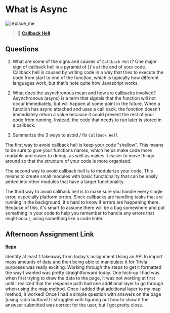 # What is Async

![replace_me](https://codeworks.blob.core.windows.net/public/assets/img/illustrations/placeholder.svg)

> **📖 [Callback Hell](https://codeworksacademy.com/fs-student-guide/resources/wk4/01-Callbacks)**

## Questions

1. What are some of the signs and causes of `Callback Hell`?
One major sign of callback hell is a pyramid of })'s at the end of your code.
Callback hell is caused by writing code in a way that tries to execute the code from start to end of the function, which is typically how different languages work, but that's note quite how Javascript works. 

2. What does the asynchronous mean and how are callbacks involved?
Asynchronous (async) is a term that signals that the function will not occur immediately, but will happen at some point in the future. When a function has async attached and uses a call back, the function doesn't immediately return a value because it could prevent the rest of your code from running. Instead, the code that needs to run later is stored in a callback.

3. Summarize the 3 ways to avoid / fix `Callback Hell`

The first way to avoid callback hell is keep your code "shallow". This means to be sure to give your functions names, which helps make code more readable and easier to debug, as well as makes it easier to move things around so that the structure of your code is more organized. 

The second way to avoid callback hell is to modularize your code. This means to create small modules with basic functionality that can be easily added into other modules that have a larger functionality. 

The third way to avoid callback hell is to make sure you handle every single error, especially platform errors. Since callbacks are handling tasks that are running in the background, it's hard to know if errors are happening there. Because of this, it's smart to assume there will be a bug somewhere and put something in your code to help you remember to handle any errors that might occur, using something like a code linter. 

## Afternoon Assignment Link

**[Repo](https://github.com/JordanlDiaz/Trivia)**

Identify at least 1 takeaway from today's assignment
Using an API to import mass amounts of data and then being able to manipulate it for Trivia purposes was really exciting. Working through the steps to get it formatted the way I wanted was pretty straightforward today. One hick-up I had was when first trying to draw the data to the page, it was not working at first until I realized that the response path had one additional layer to go through when using the map method. Once I added that additional layer to my map method, it worked! Once I had a simple question with answers on the page (using radio buttons!) I struggled with figuring out how to show if the answser submitted was correct for the user, but I got pretty close. 
